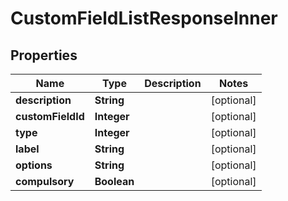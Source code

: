 

# CustomFieldListResponseInner


## Properties

| Name | Type | Description | Notes |
|------------ | ------------- | ------------- | -------------|
|**description** | **String** |  |  [optional] |
|**customFieldId** | **Integer** |  |  [optional] |
|**type** | **Integer** |  |  [optional] |
|**label** | **String** |  |  [optional] |
|**options** | **String** |  |  [optional] |
|**compulsory** | **Boolean** |  |  [optional] |



